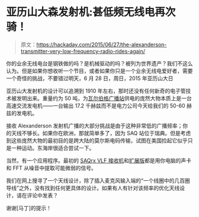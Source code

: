 # 亚历山大森发射机:甚低频无线电再次骑！

> 原文：<https://hackaday.com/2015/06/27/the-alexanderson-transmitter-very-low-frequency-radio-rides-again/>

你的业余无线电台是钢铁做的吗？是机械驱动的吗？被列为世界遗产？我们不这么认为。但是如果你想收听一个节目，或者如果你只是一个业余无线电爱好者，需要一个奇怪的挑战，不要错过明天，6 月 28 日，周日，2015 年亚历山大日

亚历山大发射机的设计可以追溯到 1910 年左右，那时还没有任何新奇的电子管技术被发明出来。重量约为 50 吨，为[瓦尔伯格广播站](https://en.wikipedia.org/wiki/Varberg_Radio_Station)供电的庞然大物本质上是一台高速交流发电机——一台输出 17.2 千赫兹而不是电力公司今天给我们的 50-60 赫兹的发电机。

接收 Alexanderson 发射机广播的大部分挑战是由于这种非常低的广播频率；你的天线不够长。如果你在欧洲，那就简单多了，因为 SAQ 站位于瑞典。但是考虑到这些庞然大物的最初目的是跨大陆的莫尔斯电码传输，试图在美国捡起它似乎只是一种运动。东海岸很适合尝试一下。

当然，有一个应用程序。最初的 [SAQrx VLF 接收机](https://sites.google.com/site/sm6lkm/saqrx/)和[扩展版](https://sites.google.com/site/swljo30tb/)都是用你电脑的声卡和 FFT 从噪音中提取可能微弱的信号。

我们在网上搜寻了一个天线设计，除了插入麦克风输入端的“一个线圈中的几百圈导线”之外，没有找到任何更具体的设计。如果有人有针对该频率的优化天线设计，请在评论中发表？

谢谢[马丁]的提示！